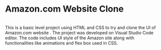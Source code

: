 # Amazon.com Website Clone
<br>
This is a basic level project using HTML and CSS to try and clone the UI of Amazon.com website . The project was developed on Visual Studio Code editor. The code includes UI style of the
Amazon site along with functionalities like animations and flex box used in CSS. 
